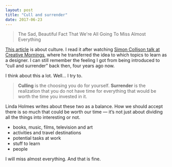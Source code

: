 ```yaml
---
layout: post
title: "Cull and surrender"
date: 2017-06-23
---
```


> The Sad, Beautiful Fact That We're All Going To Miss Almost Everything

[This article](http://www.npr.org/sections/monkeysee/2011/04/21/135508305/the-sad-beautiful-fact-that-were-all-going-to-miss-almost-everything) is about culture. I read it after watching [Simon Collison talk at Creative Mornings](https://vimeo.com/53113556), where he transferred the idea to which topics to learn as a designer. I can still remember the feeling I got from being introduced to “cull and surrender” back then, four years ago now.

I think about this a lot. Well… I try to.

> **Culling** is the choosing you do for yourself. **Surrender** is the realization that you do not have time for everything that would be worth the time you invested in it.

Linda Holmes writes about these two as a balance. How we should accept there is so much that could be worth our time — it’s not just about dividing all the things into interesting or not.

- books, music, films, television and art
- activities and travel destinations
- potential tasks at work
- stuff to learn
- people

I will miss almost everything. And that is fine.
